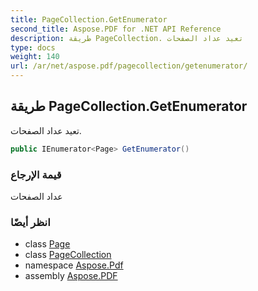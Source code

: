 ```yaml
---
title: PageCollection.GetEnumerator
second_title: Aspose.PDF for .NET API Reference
description: طريقة PageCollection. تعيد عداد الصفحات
type: docs
weight: 140
url: /ar/net/aspose.pdf/pagecollection/getenumerator/
---
```

## طريقة PageCollection.GetEnumerator

تعيد عداد الصفحات.

```csharp
public IEnumerator<Page> GetEnumerator()
```

### قيمة الإرجاع

عداد الصفحات

### انظر أيضًا

* class [Page](../../page/)
* class [PageCollection](../)
* namespace [Aspose.Pdf](../../../aspose.pdf/)
* assembly [Aspose.PDF](../../../)